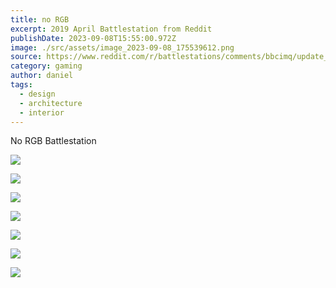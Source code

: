 ```yaml
---
title: no RGB
excerpt: 2019 April Battlestation from Reddit
publishDate: 2023-09-08T15:55:00.972Z
image: ./src/assets/image_2023-09-08_175539612.png
source: https://www.reddit.com/r/battlestations/comments/bbcimq/update_new_monitor_ditched_rgb_new_peripherals/?utm_source=ifttt
category: gaming
author: daniel
tags:
  - design
  - architecture
  - interior
---
```


No RGB Battlestation

![](/src/assets/image_2023-09-08_175635574.png)

![](/src/assets/image_2023-09-08_175706847.png)

![](/src/assets/image_2023-09-08_175729702.png)

![](/src/assets/image_2023-09-08_175759216.png)

![](/src/assets/image_2023-09-08_175817446.png)

![](/src/assets/image_2023-09-08_175910285.png)

![](/src/assets/image_2023-09-08_175941370.png)